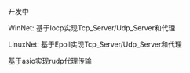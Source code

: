 开发中

WinNet:
基于Iocp实现Tcp_Server/Udp_Server和代理

LinuxNet:
基于Epoll实现Tcp_Server/Udp_Server和代理

基于asio实现rudp代理传输
